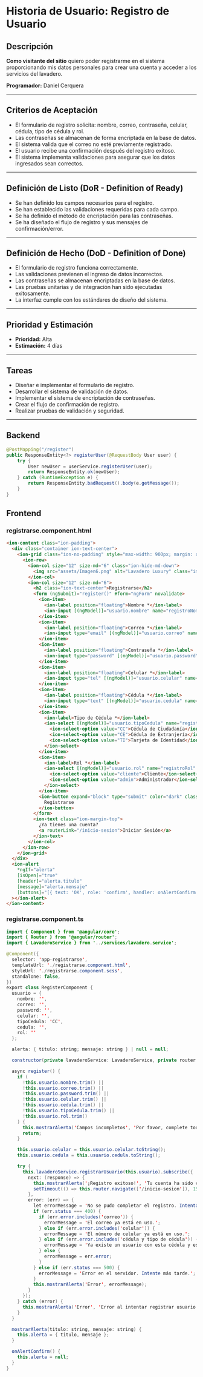 # Historia de Usuario: Registro de Usuario

## Descripción

**Como visitante del sitio** quiero poder registrarme en el sistema proporcionando mis datos personales para crear una cuenta y acceder a los servicios del lavadero.

**Programador:** Daniel Cerquera

---

## Criterios de Aceptación

- El formulario de registro solicita: nombre, correo, contraseña, celular, cédula, tipo de cédula y rol.
- Las contraseñas se almacenan de forma encriptada en la base de datos.
- El sistema valida que el correo no esté previamente registrado.
- El usuario recibe una confirmación después del registro exitoso.
- El sistema implementa validaciones para asegurar que los datos ingresados sean correctos.

---

## Definición de Listo (DoR - Definition of Ready)

- Se han definido los campos necesarios para el registro.
- Se han establecido las validaciones requeridas para cada campo.
- Se ha definido el método de encriptación para las contraseñas.
- Se ha diseñado el flujo de registro y sus mensajes de confirmación/error.

---

## Definición de Hecho (DoD - Definition of Done)

- El formulario de registro funciona correctamente.
- Las validaciones previenen el ingreso de datos incorrectos.
- Las contraseñas se almacenan encriptadas en la base de datos.
- Las pruebas unitarias y de integración han sido ejecutadas exitosamente.
- La interfaz cumple con los estándares de diseño del sistema.

---

## Prioridad y Estimación

- **Prioridad:** Alta  
- **Estimación:** 4 días

---

## Tareas

- Diseñar e implementar el formulario de registro.
- Desarrollar el sistema de validación de datos.
- Implementar el sistema de encriptación de contraseñas.
- Crear el flujo de confirmación de registro.
- Realizar pruebas de validación y seguridad.

---

## Backend

```java
@PostMapping("/register")
public ResponseEntity<?> registerUser(@RequestBody User user) {
    try {
        User newUser = userService.registerUser(user);
        return ResponseEntity.ok(newUser);
    } catch (RuntimeException e) {
        return ResponseEntity.badRequest().body(e.getMessage());
    }
}
```
## Frontend

### registrarse.component.html

```html
<ion-content class="ion-padding">
  <div class="container ion-text-center">
    <ion-grid class="ion-no-padding" style="max-width: 900px; margin: auto;">
      <ion-row>
        <ion-col size="12" size-md="6" class="ion-hide-md-down">
          <img src="assets/Imagen6.png" alt="Lavadero Luxury" class="img-fluid" style="height: 100%; object-fit: cover;">
        </ion-col>
        <ion-col size="12" size-md="6">
          <h2 class="ion-text-center">Registrarse</h2>
          <form (ngSubmit)="register()" #form="ngForm" novalidate>
            <ion-item>
              <ion-label position="floating">Nombre *</ion-label>
              <ion-input [(ngModel)]="usuario.nombre" name="registroNombre" required></ion-input>
            </ion-item>
            <ion-item>
              <ion-label position="floating">Correo *</ion-label>
              <ion-input type="email" [(ngModel)]="usuario.correo" name="registroCorreo" required></ion-input>
            </ion-item>
            <ion-item>
              <ion-label position="floating">Contraseña *</ion-label>
              <ion-input type="password" [(ngModel)]="usuario.password" name="registroPassword" required></ion-input>
            </ion-item>
            <ion-item>
              <ion-label position="floating">Celular *</ion-label>
              <ion-input type="tel" [(ngModel)]="usuario.celular" name="registroCelular" required></ion-input>
            </ion-item>
            <ion-item>
              <ion-label position="floating">Cédula *</ion-label>
              <ion-input type="text" [(ngModel)]="usuario.cedula" name="registroCedula" required></ion-input>
            </ion-item>
            <ion-item>
              <ion-label>Tipo de Cédula *</ion-label>
              <ion-select [(ngModel)]="usuario.tipoCedula" name="registroTipoCedula" interface="popover" required>
                <ion-select-option value="CC">Cédula de Ciudadanía</ion-select-option>
                <ion-select-option value="CE">Cédula de Extranjería</ion-select-option>
                <ion-select-option value="TI">Tarjeta de Identidad</ion-select-option>
              </ion-select>
            </ion-item>
            <ion-item>
              <ion-label>Rol *</ion-label>
              <ion-select [(ngModel)]="usuario.rol" name="registroRol" interface="popover" required>
                <ion-select-option value="cliente">Cliente</ion-select-option>
                <ion-select-option value="admin">Administrador</ion-select-option>
              </ion-select>
            </ion-item>
            <ion-button expand="block" type="submit" color="dark" class="ion-margin-top">
              Registrarse
            </ion-button>
          </form>
          <ion-text class="ion-margin-top">
            ¿Ya tienes una cuenta?
            <a routerLink="/inicio-sesion">Iniciar Sesión</a>
          </ion-text>
        </ion-col>
      </ion-row>
    </ion-grid>
  </div>
  <ion-alert
    *ngIf="alerta"
    [isOpen]="true"
    [header]="alerta.titulo"
    [message]="alerta.mensaje"
    [buttons]="[{ text: 'OK', role: 'confirm', handler: onAlertConfirm.bind(this) }]"
  ></ion-alert>
</ion-content>

```
### registrarse.component.ts

```java
import { Component } from '@angular/core';
import { Router } from '@angular/router';
import { LavaderoService } from '../services/lavadero.service';

@Component({
  selector: 'app-registrarse',
  templateUrl: './registrarse.component.html',
  styleUrl: './registrarse.component.scss',
  standalone: false,
})
export class RegisterComponent {
  usuario = {
    nombre: '',
    correo: '',
    password: '',
    celular: '',
    tipoCedula: 'CC',
    cedula: '',
    rol: ''
  };

  alerta: { titulo: string; mensaje: string } | null = null;

  constructor(private lavaderoService: LavaderoService, private router: Router) {}

  async register() {
    if (
      !this.usuario.nombre.trim() ||
      !this.usuario.correo.trim() ||
      !this.usuario.password.trim() ||
      !this.usuario.celular.trim() ||
      !this.usuario.cedula.trim() ||
      !this.usuario.tipoCedula.trim() ||
      !this.usuario.rol.trim()
    ) {
      this.mostrarAlerta('Campos incompletos', 'Por favor, complete todos los campos antes de registrarse.');
      return;
    }

    this.usuario.celular = this.usuario.celular.toString();
    this.usuario.cedula = this.usuario.cedula.toString();

    try {
      this.lavaderoService.registrarUsuario(this.usuario).subscribe({
        next: (response) => {
          this.mostrarAlerta('¡Registro exitoso!', 'Tu cuenta ha sido creada correctamente.');
          setTimeout(() => this.router.navigate(['/inicio-sesion']), 1500);
        },
        error: (err) => {
          let errorMessage = 'No se pudo completar el registro. Intenta de nuevo.';
          if (err.status === 400) {
            if (err.error.includes('correo')) {
              errorMessage = 'El correo ya está en uso.';
            } else if (err.error.includes('celular')) {
              errorMessage = 'El número de celular ya está en uso.';
            } else if (err.error.includes('cédula y tipo de cédula')) {
              errorMessage = 'Ya existe un usuario con esta cédula y este tipo de cédula.';
            } else {
              errorMessage = err.error;
            }
          } else if (err.status === 500) {
            errorMessage = 'Error en el servidor. Intente más tarde.';
          }
          this.mostrarAlerta('Error', errorMessage);
        }
      });
    } catch (error) {
      this.mostrarAlerta('Error', 'Error al intentar registrar usuario.');
    }
  }

  mostrarAlerta(titulo: string, mensaje: string) {
    this.alerta = { titulo, mensaje };
  }

  onAlertConfirm() {
    this.alerta = null;
  }
}

```